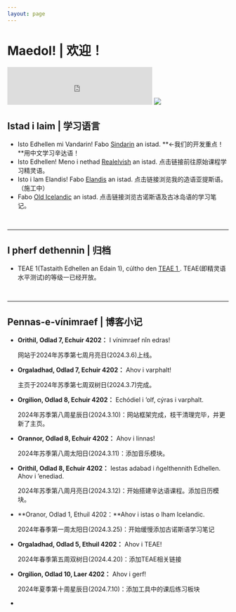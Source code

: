 ```yaml
---
layout: page
---
```


# Maedol! | 欢迎！

<iframe frameborder="no" border="0" marginwidth="0" marginheight="0" width=330 height=86 src="https://music.163.com/outchain/player?type=2&id=31108432&auto=0&height=66"></iframe>

<img src="https://kinnuch.github.io/Lothlorien.png">

## Istad i laim | 学习语言

- Isto Edhellen mi Vandarin! Fabo [Sindarin](https://kinnuch.github.io/laim/sindarin) an istad. **←我们的开发重点！**用中文学习辛达语！
- Isto Edhellen! Meno i nethad [Realelvish](https://academy.realelvish.net) an istad. 点击链接前往原始课程学习精灵语。
- Isto i lam Elandis! Fabo [Elandis](https://kinnuch.github.io/laim/elandis) an istad. 点击链接浏览我的造语亚提斯语。（施工中）
- Fabo [Old Icelandic](https://kinnuch.github.io/laim/oldicelandic) an istad. 点击链接浏览古诺斯语及古冰岛语的学习笔记。

<br>

---

## I pherf dethennin | 归档

- TEAE 1(Tastaith Edhellen an Edain 1), cúltho den [TEAE 1 ](https://kinnuch.github.io/file/TEAE1.pdf). TEAE(即精灵语水平测试)的等级一已经开放。

<br>

---

## Pennas-e-vínimraef | 博客小记

- **Orithil, Odlad 7, Echuir 4202：** I vínimraef nîn edras! 

  网站于2024年苏季第七周月亮日(2024.3.6)上线。

- **Orgaladhad, Odlad 7, Echuir 4202：** Ahov i varphalt! 

  主页于2024年苏季第七周双树日(2024.3.7)完成。

- **Orgilion, Odlad 8, Echuir 4202：** Echódiel i ’olf, cýras i varphalt. 

  2024年苏季第八周星辰日(2024.3.10)：网站框架完成，枝干清理完毕，并更新了主页。

- **Orannor, Odlad 8, Echuir 4202：** Ahov i linnas! 

  2024年苏季第八周太阳日(2024.3.11)：添加音乐模块。

- **Orithil, Odlad 8, Echuir 4202：** Iestas adabad i ñgelthennith Edhellen. Ahov i ’enediad.

  2024年苏季第八周月亮日(2024.3.12)：开始搭建辛达语课程。添加日历模块。

- **Oranor, Odlad 1, Ethuil 4202：**Ahov i istas o lham Icelandic.

  2024年春季第一周太阳日(2024.3.25)：开始缓慢添加古诺斯语学习笔记

- **Orgaladhad, Odlad 5, Ethuil 4202：** Ahov i TEAE!

  2024年春季第五周双树日(2024.4.20)：添加TEAE相关链接

- **Orgilion, Odlad 10, Laer 4202：** Ahov i gerf!

  2024年夏季第十周星辰日(2024.7.10)：添加工具中的课后练习板块

- 
